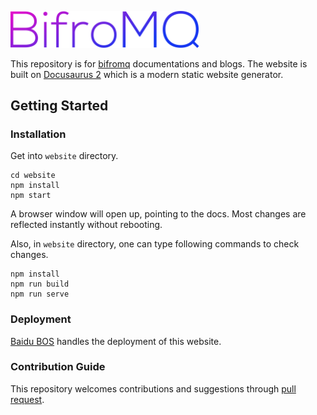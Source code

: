 [<img src="website/static/img/logo.svg" width="60%" height="30%">](https://bifromq.io/)

This repository is for [bifromq](https://bifromq.io/) documentations and blogs. 
The website is built on [Docusaurus 2](https://docusaurus.io/) which is a modern static website generator.

## Getting Started

### Installation
Get into `website` directory.
```
cd website
npm install
npm start
```
A browser window will open up, pointing to the docs. Most changes are reflected instantly without rebooting.

Also, in `website` directory, one can type following commands to check changes.
```
npm install
npm run build
npm run serve
```

### Deployment
[Baidu BOS](https://cloud.baidu.com/product/bos.html) handles the deployment of this website.

### Contribution Guide
This repository welcomes contributions and suggestions through [pull request](https://github.com/baidu/bifromq-docs/pulls).
